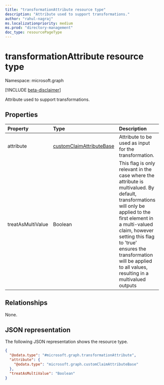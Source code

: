 ```yaml
---
title: "transformationAttribute resource type"
description: "Attribute used to support transformations."
author: "rahul-nagraj"
ms.localizationpriority: medium
ms.prod: "directory-management"
doc_type: resourcePageType
---
```


# transformationAttribute resource type

Namespace: microsoft.graph

[!INCLUDE [beta-disclaimer](../../includes/beta-disclaimer.md)]

Attribute used to support transformations.

## Properties
|Property|Type|Description|
|:---|:---|:---|
|attribute|[customClaimAttributeBase](../resources/customclaimattributebase.md)|Attribute to be used as input for the transformation.|
|treatAsMultiValue|Boolean|This flag is only relevant in the case where the attribute is multivalued. By default, transformations will only be applied to the first element in a multi-valued claim, however setting this flag to 'true' ensures the transformation will be applied to all values, resulting in a multivalued outputs|

## Relationships
None.

## JSON representation
The following JSON representation shows the resource type.
<!-- {
  "blockType": "resource",
  "@odata.type": "microsoft.graph.transformationAttribute"
}
-->
``` json
{
  "@odata.type": "#microsoft.graph.transformationAttribute",
  "attribute": {
    "@odata.type": "microsoft.graph.customClaimAttributeBase"
  },
  "treatAsMultiValue": "Boolean"
}
```
